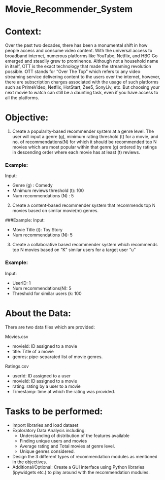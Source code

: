 # Movie_Recommender_System

# Context:
Over the past two decades, there has been a monumental shift in how people access and consume video content. With the universal access to broadband internet, numerous platforms like YouTube, Netflix, and HBO Go emerged and steadily grew to prominence.
Although not a household name in itself, OTT is the exact technology that made the streaming revolution possible.
OTT stands for “Over The Top” which refers to any video streaming service delivering content to the users over the internet, however, there are subscription charges associated with the usage of such platforms such as PrimeVideo, Netflix, HotStart, Zee5, SonyLiv, etc.
But choosing your next movie to watch can still be a daunting task, even if you have access to all the platforms.

# Objective:
1. Create a popularity-based recommender system at a genre level. The user will input a genre (g), minimum rating threshold (t) for a movie, and no. of recommendations(N) for which it should be recommended top N movies which are most popular within that genre (g) ordered by ratings in descending order where each movie has at least (t) reviews.

### Example:
Input: 
+ Genre (g) : Comedy
+ Minimum reviews threshold (t): 100
+ Num recommendations (N) : 5

2. Create a content-based recommender system that recommends top N movies based on similar movie(m) genres.

###Example:
Input:
+ Movie Title (t): Toy Story
+ Num recommendations (N): 5

3. Create a collaborative based recommender system which recommends top N movies based on “K” similar users for a target user “u”

### Example:
Input:
+ UserID: 1 
+ Num recommendations(N): 5
+ Threshold for similar users (k: 100

# About the Data:
There are two data files which are provided:

Movies.csv
+ movieId: ID assigned to a movie
+ title: Title of a movie
+ genres: pipe-separated list of movie genres.

Ratings.csv
+ userId: ID assigned to a user
+ movieId: ID assigned to a movie
+ rating: rating by a user to a movie
+ Timestamp: time at which the rating was provided.

# Tasks to be performed:
+ Import libraries and load dataset
+ Exploratory Data Analysis including:
   + Understanding of distribution of the features available
   + Finding unique users and movies
   + Average rating and Total movies at genre level.
   + Unique genres considered.
+ Design the 3 different types of recommendation modules as mentioned in the objectives.
+ Additional/Optional: Create a GUI interface using Python libraries (ipywidgets etc.) to play around with the recommendation modules.
